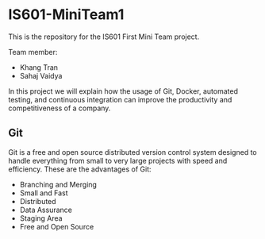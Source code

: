 # IS601-MiniTeam1
This is the repository for the IS601 First Mini Team project.   

Team member:  
* Khang Tran
* Sahaj Vaidya  

In this project we will explain how the usage of Git, Docker, automated testing,
and continuous integration can improve the productivity and competitiveness of a company.

## Git 

Git is a free and open source distributed version control system 
designed to handle everything from small to very large projects with 
speed and efficiency. These are the advantages of Git:
* Branching and Merging
* Small and Fast
* Distributed
* Data Assurance
* Staging Area
* Free and Open Source

